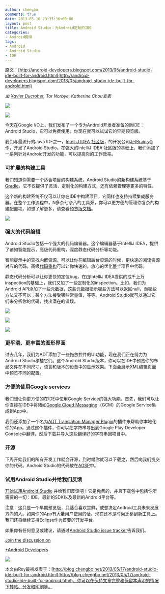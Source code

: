 ```yaml
---
author: chengbo
comments: true
date: 2013-05-16 23:35:36+00:00
layout: post
title: Android Studio：为Android定制的IDE
categories:
- Android翻译
tags:
- Android
- Android Studio
- IDE
---
```


原文：[http://android-developers.blogspot.com/2013/05/android-studio-ide-built-for-android.html](http://android-developers.blogspot.com/2013/05/android-studio-ide-built-for-android.html)

_由 [Xavier Ducrohet](https://plus.google.com/109385828142935151413), Tor Norbye, Katherine Chou发表_


![](http://blog.chengbo.net/wp-content/uploads/2013/05/google-io-lockup-2.png)




![](http://blog.chengbo.net/wp-content/uploads/2013/05/Studio_table.png)


今天在Google I/O上，我们发布了一个专为Android开发者准备的新IDE：Android Studio，它可以免费使用，你现在就可以试试它的早期预览版。

我们与最流行的Java IDE之一，[IntelliJ IDEA 社区版](http://www.jetbrains.com/idea/)，的开发公司[JetBrains](http://www.jetbrains.com)合作，开发了Android Studio。在强大的IntelliJ IDEA 社区版的基础上，我们添加了一系列针对Android开发的功能，可以提高你的工作效率。


### 可扩展的构建工具


我们知道你需要一个适合项目的构建系统，Android Studio的新构建系统基于[Gradle](http://www.gradle.org/)，它不仅提供了灵活、定制化的构建方式，还有依赖管理等更多的特性。

这个新的构建系统不仅可以让你在IDE中构建项目，它同样也支持持续集成服务器。在整个工作流程中，N多杂七杂八的工具旁，你可以更方便的管理你复杂的构建配置项。如想了解更多，请查看[预览版文档](http://tools.android.com/tech-docs/new-build-system/user-guide)。


![](http://blog.chengbo.net/wp-content/uploads/2013/05/laptop600.png)




### 强大的代码编辑


Android Studio包括一个强大的代码编辑器，这个编辑器基于IntelliJ IDEA，提供了诸如智能提示，高级代码重构，深度静态代码分析等功能。

智能提示中的查找内嵌资源，可以让你在编辑后台资源的时候，更快速的阅读资源对应的代码。高级[代码重构](http://www.jetbrains.com/idea/features/refactoring.html)可以让你快速的，放心的优化整个项目中代码。

静态代码分析可以让你更快的定位bug。在由IntelliJ IDEA提供的成千上万inspection的基础上，我们又加了一些定制化的inspection。比如，我们为Android API添加了一些元数据，这些元数据指示哪些方法可以返回null，而哪些方法又不可以；某个方法接受哪些常量值，等等。Android Studio就可以通过它们来分析你的代码，找出潜在的错误。


![](http://blog.chengbo.net/wp-content/uploads/2013/05/ide-refactor.png)




![](http://blog.chengbo.net/wp-content/uploads/2013/05/ide-smart.png)




![](http://blog.chengbo.net/wp-content/uploads/2013/05/ide-resourcelookup2.png)




### 更平滑、更丰富的图形界面


过去几年，我们为ADT添加了一些拖放控件的UI功能，现在我们正在努力为Android Studio移植它们。这个Android Studio版本，你可以在IDE中预览你的布局文件在不同尺寸，语言和版本的设备中的显示效果。下面会展示XML编辑页面中预览不同的配置。


### 方便的使用Google services


我们想让你更方便的在IDE中使用Google Service的强大功能。首先，我们可以让你直接在IDE中将诸如[Google Cloud Messaging](http://developer.android.com/google/gcm/index.html)（GCM）的Google Service集成到App中。

我们还添加了一个名为[ADT Translation Manager Plugin](http://developer.android.com/sdk/installing/installing-adt.html#tmgr)的插件来帮助你本地化你的App。通过这个插件，你可以把字符串导出到Google Play Developer Console中翻译，然后下载并导入这些翻译好的字符串回项目中。


### 开源


下周开始我们的所有开发工作就会开源，到时候你就可以下载之，然后向我们提交你的代码。Android Studio的代码放在[AOSP](https://android.googlesource.com/platform/tools/adt/idea/)中。



### 试用Android Studio并给我们反馈


[开始试用Android Studio](http://developer.android.com/sdk/installing/studio.html) 并给我们反馈吧！它是免费的，并且下载包中包括你所需要的一切：IDE，最新的SDK以及最新的Android平台等。

注意：这只是一个早期预览版，只适合喜欢尝鲜，或想决定Android工具未来发展方向的人。如果你的App有大量用户使用的话，现在还不是时候迁移到新工具上。我们还将继续支持Eclipse作为首要的开发平台。

如果你有任何意见或建议，请通过[Android Studio issue tracker](https://code.google.com/p/android/issues/entry?template=Android%20Studio%20bug&comment=Build:%20AI-130.675642,%2020130514)告诉我们。








[Join the discussion on](https://plus.google.com/108967384991768947849/posts/Sr8LNyHDuax)

[+Android Developers](https://plus.google.com/108967384991768947849/posts/Sr8LNyHDuax/)






[![](https://ssl.gstatic.com/images/icons/gplus-32.png)](https://plus.google.com/108967384991768947849/posts/Sr8LNyHDuax)





本文由Roy最初发表于：[http://blog.chengbo.net/2013/05/17/android-studio-ide-built-for-android.html](http://blog.chengbo.net/2013/05/17/android-studio-ide-built-for-android.html)，你可以在保持文章完整和保留本声明的情况下转帖、分发和印刷等。
